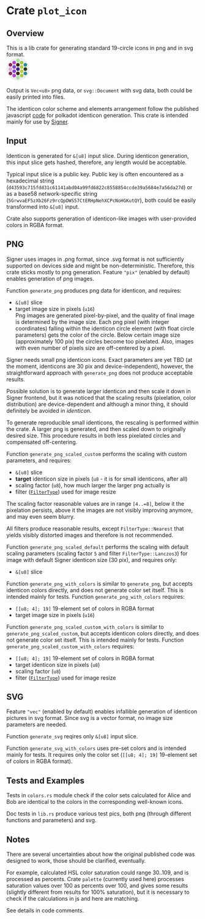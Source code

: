 
# Crate `plot_icon`

## Overview

This is a lib crate for generating standard 19-circle icons in png and in svg format.  
![identicon](./src/identicon_example.svg)

Output is `Vec<u8>` png data, or `svg::Document` with svg data, both could be easily printed into files.  

The identicon color scheme and elements arrangement follow the published javascript [code](https://github.com/paritytech/oo7/blob/master/packages/polkadot-identicon/src/index.jsx) for polkadot identicon generation. This crate is intended mainly for use by [Signer](https://github.com/paritytech/parity-signer).  


## Input

Identicon is generated for `&[u8]` input slice. During identicon generation, this input slice gets hashed, therefore, any length would be acceptable.  

Typical input slice is a public key. Public key is often encountered as a hexadecimal string (`d43593c715fdd31c61141abd04a99fd6822c8558854ccde39a5684e7a56da27d`) or as a base58 network-specific string (`5GrwvaEF5zXb26Fz9rcQpDWS57CtERHpNehXCPcNoHGKutQY`), both could be easily transformed into `&[u8]` input.  

Crate also supports generation of identicon-like images with user-provided colors in RGBA format.  


## PNG

Signer uses images in .png format, since .svg format is not sufficiently supported on devices side and might be non-deterministic. Therefore, this crate sticks mostly to png generation. Feature `"pix"` (enabled by default) enables generation of png images.  

Function `generate_png` produces png data for identicon, and requires:  
- `&[u8]` slice  
- target image size in pixels (`u16`)  
Png images are generated pixel-by-pixel, and the quality of final image is determined by the image size. Each png pixel (with integer coordinates) falling within the identicon circle element (with float circle parameters) gets the color of the circle. Below certain image size (approximately 100 pix) the circles become too pixelated. Also, images with even number of pixels size are off-centered by a pixel.  

Signer needs small png identicon icons. Exact parameters are yet TBD (at the moment, identicons are 30 pix and device-independent), however, the straightforward approach with `generate_png` does not produce acceptable results.  

Possible solution is to generate larger identicon and then scale it down in Signer frontend, but it was noticed that the scaling results (pixelation, color distribution) are device-dependent and although a minor thing, it should definitely be avoided in *identicon*.  

To generate reproducible small identicons, the rescaling is performed within the crate. A larger png is generated, and then scaled down to originally desired size. This procedure results in both less pixelated circles and compensated off-centering.  

Function `generate_png_scaled_custom` performs the scaling with custom parameters, and requires:  
- `&[u8]` slice  
- **target** identicon size in pixels (`u8` - it is for small identicons, after all)  
- scaling factor (`u8`), how much larger the larger png actually is  
- filter ([`FilterType`](https://docs.rs/image/latest/image/imageops/enum.FilterType.html)) used for image resize  

The scaling factor reasonable values are in range `[4..=8]`, below it the pixelation persists, above it the images are not visibly improving anymore, and may even seem blurry.  

All filters produce reasonable results, except `FilterType::Nearest` that yields visibly distorted images and therefore is not recommended.  

Function `generate_png_scaled_default` performs the scaling with default scaling parameters (scaling factor `5` and filter `FilterType::Lanczos3`) for image with default Signer identicon size (30 pix), and requires only:  
- `&[u8]` slice  

Function `generate_png_with_colors` is similar to `generate_png`, but accepts identicon colors directly, and does not generate color set itself. This is intended mainly for tests. Function `generate_png_with_colors` requires:  
- `[[u8; 4]; 19]` 19-element set of colors in RGBA format  
- target image size in pixels (`u16`)  

Function `generate_png_scaled_custom_with_colors` is similar to `generate_png_scaled_custom`, but accepts identicon colors directly, and does not generate color set itself. This is intended mainly for tests. Function `generate_png_scaled_custom_with_colors` requires:  
- `[[u8; 4]; 19]` 19-element set of colors in RGBA format  
- target identicon size in pixels (`u8`)  
- scaling factor (`u8`)  
- filter ([`FilterType`](https://docs.rs/image/latest/image/imageops/enum.FilterType.html)) used for image resize  


## SVG

Feature `"vec"` (enabled by default) enables infallible generation of identicon pictures in svg format. Since svg is a vector format, no image size parameters are needed.

Function `generate_svg` reqires only `&[u8]` input slice.  

Function `generate_svg_with_colors` uses pre-set colors and is intended mainly for tests. It requires only the color set (`[[u8; 4]; 19]` 19-element set of colors in RGBA format).  


## Tests and Examples

Tests in `colors.rs` module check if the color sets calculated for Alice and Bob are identical to the colors in the corresponding well-known icons.  

Doc tests in `lib.rs` produce various test pics, both png (through different functions and parameters) and svg.  


## Notes

There are several uncertainties about how the original published code was designed to work, those should be clarified, eventually.  

For example, calculated HSL color saturation could range 30..109, and is processed as percents. Crate `palette` (currently used here) processes saturation values over 100 as percents over 100, and gives some results (slightly different from results for 100% saturation), but it is necessary to check if the calculations in js and here are matching.  

See details in code comments.  

